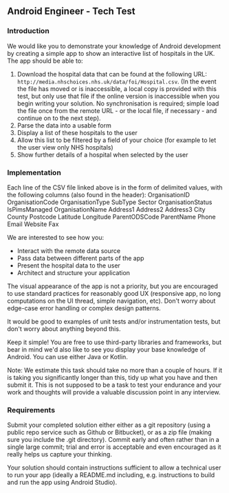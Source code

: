 ## Android Engineer - Tech Test

### Introduction

We would like you to demonstrate your knowledge of Android development by creating a simple app to show an interactive list of hospitals in the UK. The app should be able to:
1. Download the hospital data that can be found at the following URL: `http://media.nhschoices.nhs.uk/data/foi/Hospital.csv`. (In the event the file has moved or is inaccessible, a local copy is provided with this test, but only use that file if the online version is inaccessible when you begin writing your solution. No synchronisation is required; simple load the file once from the remote URL - or the local file, if necessary - and continue on to the next step).
1. Parse the data into a usable form
1. Display a list of these hospitals to the user
1. Allow this list to be filtered by a field of your choice (for example to let the user view only NHS hospitals)
1. Show further details of a hospital when selected by the user

### Implementation

Each line of the CSV file linked above is in the form of delimited values, with the following columns (also found in the header):
OrganisationID	OrganisationCode	OrganisationType	SubType	Sector	OrganisationStatus	IsPimsManaged	OrganisationName	Address1	Address2	Address3	City	County	Postcode	Latitude	Longitude	ParentODSCode	ParentName	Phone	Email	Website	Fax

We are interested to see how you:
* Interact with the remote data source
* Pass data between different parts of the app
* Present the hospital data to the user
* Architect and structure your application

The visual appearance of the app is not a priority, but you are encouraged to use standard practices for reasonably good UX (responsive app, no long computations on the UI thread, simple navigation, etc). Don't worry about edge-case error handling or complex design patterns.

It would be good to examples of unit tests and/or instrumentation tests, but don't worry about anything beyond this.

Keep it simple! You are free to use third-party libraries and frameworks, but bear in mind we'd also like to see you display your base knowledge of Android. You can use either Java or Kotlin.

Note: We estimate this task should take no more than a couple of hours. If it is taking you significantly longer than this, tidy up what you have and then submit it. This is not supposed to be a task to test your endurance and your work and thoughts will provide a valuable discussion point in any interview.

### Requirements

Submit your completed solution either either as a git repository (using a public repo service such as Github or Bitbucket), or as a zip file (making sure you include the .git directory). Commit early and often rather than in a single large commit; trial and error is acceptable and even encouraged as it really helps us capture your thinking.

Your solution should contain instructions sufficient to allow a technical user to run your app (ideally a README.md including, e.g. instructions to build and run the app using Android Studio).